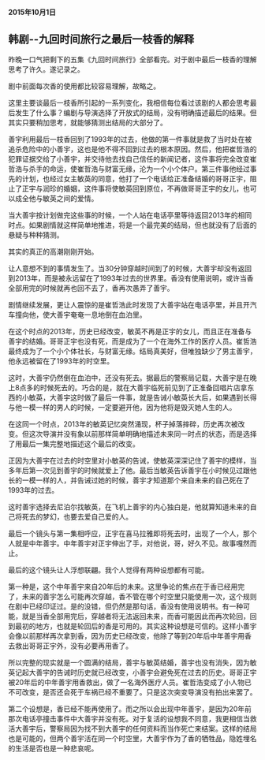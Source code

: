 #### 2015年10月1日
## 韩剧--九回时间旅行之最后一枝香的解释

昨晚一口气把剩下的五集《九回时间旅行》全部看完。对于剧中最后一枝香的理解思考了许久。遂记录之。

剧中前面每次香的使用都比较容易理解，故略之。

这里主要谈最后一枝香所引起的一系列变化，我相信每位看过该剧的人都会思考最后发生了什么事？编剧与导演选择了开放式的结局，没有明确描述最后的结果。但其实只要稍加思考，就能够猜测出结局的大部分了。

善宇利用最后一枝香回到了1993年的过去，他做的第一件事就是救了当时处在被追杀危险中的小善宇，这也是他不得不回到过去的根本原因。然后，他把崔哲浩的犯罪证据交给了小善宇，并交待他去找自己信任的新闻记者，这件事将完全改变崔哲浩与杀手的命运，使崔哲浩与财富无缘，沦为一个小个体户。第三件事他经过事先的计划，也经过女主敏英的同意，他打了一个电话给正准备结婚的哥哥正宇，阻止了正宇与润珍的婚姻，这件事将使敏英回到原位，不再做哥哥正宇的女儿，也可以成全他与敏英之间的爱情。

当大善宇按计划做完这些事的时候，一个人站在电话亭里等待返回2013年的相同时点。如果剧情就这样简单地推进，将是一个最完美的结局，但也就没有了后面的悬疑与种种猜测。

其实的真正的高潮刚刚开始。

让人意想不到的事情发生了。当30分钟穿越时间到了的时候，大善宇却没有返回到2013年，而是被永远留在了1993年过去的世界里。香没有使用说明，或许当香全部用完的时候就再也回不去了，香再次愚弄了善宇。

剧情继续发展，更让人震惊的是崔哲浩此时发现了大善宇站在电话亭里，并且开汽车撞向他，使大善宇奄奄一息地倒在血泊里。

在这个时点的2013年，历史已经改变，敏英不再是正宇的女儿，而且正在准备与善宇的结婚。哥哥正宇也没有死，而是成为了一个在海外工作的医疗人员。崔哲浩最终成为了一个小个体社长，与财富无缘。结局真美好，但唯独缺少了男主善宇，他永远被留在了1993年的时空里。

这时，大善宇仍然倒在血泊中，还没有死去。据最后的警察局记载，大善宇是在晚上8点多的时候死去的。巧合的是，就在大善宇临死前见到了正准备回唱片店拿东西的小敏英，大善宇这时做了最后一件事，就是告诫小敏英长大后，如果遇到长得与他一模一样的男人的时候，一定要避开他，因为他将是毁灭她人生的人。

在这同一个时点，2013年的敏英记忆突然涌现，杯子掉落摔碎，历史再次被改变。但这次导演并没有象以前那样简单明确地描述未来同一时点的状态，而是选择了用最后一集完整地描述这个最后的改变。

正因为大善宇在过去的时空里对小敏英的告诫，使敏英深深记住了善宇的模样，当多年后第一次见到善宇的时候就爱上了他。最后当敏英告诉善宇在小时候见过跟他长的一模一样的人，并告诫过她的时候，善宇才知道那个来自未来的自己死在了1993年的过去。

这时善宇选择去尼泊尔找敏英，在飞机上善宇的内心独白是，他就算知道未来的自己将死去的梦幻，也要去爱自己爱的人。

最后一个镜头与第一集相呼应，正宇在喜马拉雅即将死去时，出现了一个人，那个人就是中年善宇。中年善宇对正宇伸出了手，对他说，哥，好久不见。故事嘎然而止。

最后的这个镜头让人浮想联翩。我个人觉得有两种设想都有可能。

第一种是，这个中年善宇来自20年后的未来。这里争论的焦点在于香已经用完了，未来的善宇怎么可能再次穿越，香不管在哪个时空里只能使用一次，这个规则在剧中已经印证过。是的没错，但仍然是那句话，香没有使用说明书。有一种可能，就是当香全部用完后，穿越者将无法返回未来，而香可能因此而再次轮回，回到最初的地方，也就是轮回后的香是可用的。其实这种设想是可信的。这样小善宇会像以前那样再次拿到香，因为历史已经改变，他除了等到20年后中年善宇用香去救出哥哥正宇外，没有必要再用香了。

所以完整的现实就是一个圆满的结局，善宇与敏英结婚，善宇也没有消失，因为敏英记起大善宇的告诫时历史就已经改变，小善宇会避免死在过去的历史。哥哥正宇被20年后的中年善宇用香救出，做了一名海外医疗人员。崔哲浩变成了小人物已不可改变，是否还会死于车祸已经不重要了。只是这次突变导演没有拍出来罢了。

第二个设想是，香已经不能再使用了。而之所以会出现中年善宇，是因为20年前那次电话亭撞击事件中大善宇并没有死。对于复活的设想我不同意，我更相信当救活大善宇后，警察局因为找不到大善宇的任何资料而当作死亡来结案。这样的结局也是可能的，但两个善宇活在同一个时空里，大善宇作为了香的牺牲品，隐姓埋名的生活是否也是一种悲哀呢。
